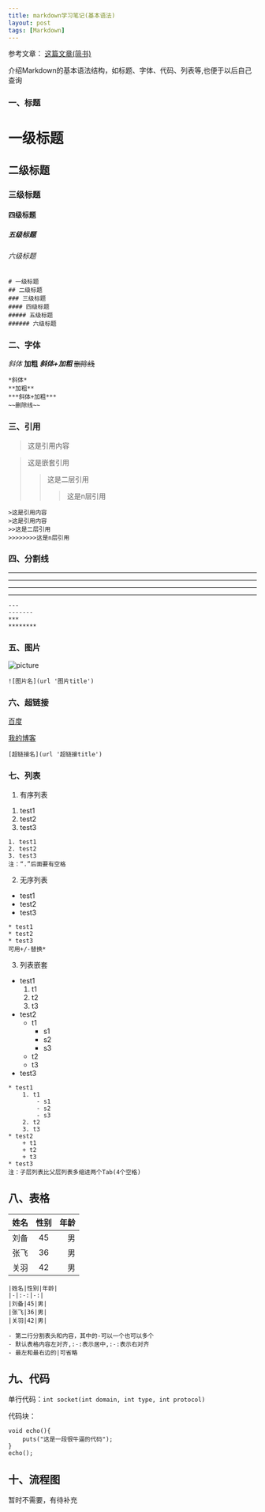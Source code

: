 ```yaml
---
title: markdown学习笔记(基本语法)
layout: post
tags: [Markdown]
---
```


参考文章：
[这篇文章(简书)](https://www.jianshu.com/p/191d1e21f7ed)

介绍Markdown的基本语法结构，如标题、字体、代码、列表等,也便于以后自己查询

### 一、标题

# 一级标题

## 二级标题

### 三级标题

#### 四级标题

##### 五级标题

###### 六级标题

```
# 一级标题
## 二级标题
### 三级标题
#### 四级标题
##### 五级标题
###### 六级标题

```

### 二、字体

*斜体*
**加粗**
***斜体+加粗***
~~删除线~~

```
*斜体*
**加粗**
***斜体+加粗***
~~删除线~~
```

### 三、引用

>这是引用内容

>这是嵌套引用
>>这是二层引用
>>>这是n层引用

```
>这是引用内容
>这是引用内容
>>这是二层引用
>>>>>>>>这是n层引用
```

### 四、分割线

---
-------
***
********

```
---
-------
***
********
```

### 五、图片

![picture](https://github.com/zhiwenji/zhiwenji.github.io/blob/master/images/test.jpg?raw=true "A cool girl")

```
![图片名](url '图片title')
```

### 六、超链接

[百度](http://www.baidu.com)

[我的博客](http://zhiwenji.github.io 'Welcome to my Blog')

```
[超链接名](url '超链接title')
```

### 七、列表

1) 有序列表

1. test1
2. test2
3. test3

```
1. test1
2. test2
3. test3
注：“.”后面要有空格
```

2) 无序列表

* test1
* test2
* test3

```
* test1
* test2
* test3
可用+/-替换*
```

3) 列表嵌套

* test1
	1. t1
	2. t2
	3. t3
* test2
	+ t1
		- s1
		- s2
		- s3
	+ t2
	+ t3
* test3

```
* test1
	1. t1
		- s1
		- s2
		- s3
	2. t2
	3. t3
* test2
	+ t1
	+ t2
	+ t3
* test3
注：子层列表比父层列表多缩进两个Tab(4个空格)
```

## 八、表格

|姓名|性别|年龄|
|-|:-:|-:|
|刘备|45|男|
|张飞|36|男|
|关羽|42|男|

```
|姓名|性别|年龄|
|-|:-:|-:|
|刘备|45|男|
|张飞|36|男|
|关羽|42|男|

- 第二行分割表头和内容，其中的-可以一个也可以多个
- 默认表格内容左对齐,:-:表示居中,:-:表示右对齐
- 最左和最右边的|可省略

```

## 九、代码

单行代码：`int socket(int domain, int type, int protocol)`

代码块：

```
void echo(){
	puts("这是一段很牛逼的代码");
}
echo();
```

## 十、流程图

暂时不需要，有待补充